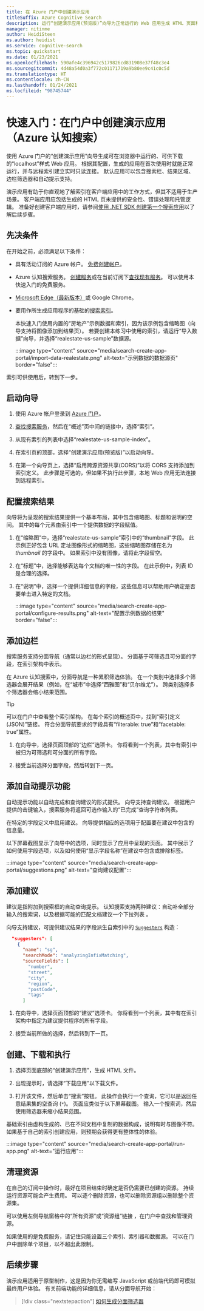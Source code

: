 ```yaml
---
title: 在 Azure 门户中创建演示应用
titleSuffix: Azure Cognitive Search
description: 运行“创建演示应用(预览版)”向导为正常运行的 Web 应用生成 HTML 页面和脚本。 页面包含搜索栏、结果区域、边栏和自动提示支持。
manager: nitinme
author: HeidiSteen
ms.author: heidist
ms.service: cognitive-search
ms.topic: quickstart
ms.date: 01/23/2021
ms.openlocfilehash: 590afe4c396942c5179826cd831908e37f48c3e4
ms.sourcegitcommit: 4d48a54d0a3f772c01171719a9b80ee9c41c0c5d
ms.translationtype: HT
ms.contentlocale: zh-CN
ms.lasthandoff: 01/24/2021
ms.locfileid: "98745744"
---
```

# <a name="quickstart-create-a-demo-app-in-the-portal-azure-cognitive-search"></a>快速入门：在门户中创建演示应用（Azure 认知搜索）

使用 Azure 门户的“创建演示应用”向导生成可在浏览器中运行的、可供下载的“localhost”样式 Web 应用。 根据其配置，生成的应用在首次使用时就能正常运行，并与远程索引建立实时只读连接。 默认应用可以包含搜索栏、结果区域、边栏筛选器和自动提示支持。

演示应用有助于你直观地了解索引在客户端应用中的工作方式，但其不适用于生产场景。 客户端应用应包括生成的 HTML 页未提供的安全性、错误处理和托管逻辑。 准备好创建客户端应用时，请参阅[使用 .NET SDK 创建第一个搜索应用](tutorial-csharp-create-first-app.md)以了解后续步骤。

## <a name="prerequisites"></a>先决条件

在开始之前，必须满足以下条件：

+ 具有活动订阅的 Azure 帐户。 [免费创建帐户](https://azure.microsoft.com/free/)。

+ Azure 认知搜索服务。 [创建服务](search-create-service-portal.md)或在当前订阅下[查找现有服务](https://ms.portal.azure.com/#blade/HubsExtension/BrowseResourceBlade/resourceType/Microsoft.Search%2FsearchServices)。 可以使用本快速入门的免费服务。 

+ [Microsoft Edge（最新版本）](https://www.microsoft.com/edge)或 Google Chrome。

+ 要用作所生成应用程序的基础的[搜索索引](search-what-is-an-index.md)。 

  本快速入门使用内置的“房地产”示例数据和索引，因为该示例包含缩略图（向导支持将图像添加到结果页）。 若要创建本练习中使用的索引，请运行“导入数据”向导，并选择“realestate-us-sample”数据源。

  :::image type="content" source="media/search-create-app-portal/import-data-realestate.png" alt-text="示例数据的数据源页" border="false":::

索引可供使用后，转到下一步。

## <a name="start-the-wizard"></a>启动向导

1. 使用 Azure 帐户登录到 [Azure 门户](https://portal.azure.com/)。

1. [查找搜索服务](https://ms.portal.azure.com/#blade/HubsExtension/BrowseResourceBlade/resourceType/Microsoft.Storage%2storageAccounts/)，然后在“概述”页中间的链接中，选择“索引”。 

1. 从现有索引的列表中选择“realestate-us-sample-index”。

1. 在索引页的顶部，选择“创建演示应用(预览版)”以启动向导。

1. 在第一个向导页上，选择“启用跨源资源共享(CORS)”以将 CORS 支持添加到索引定义。 此步骤是可选的，但如果不执行此步骤，本地 Web 应用无法连接到远程索引。

## <a name="configure-search-results"></a>配置搜索结果

向导将为呈现的搜索结果提供一个基本布局，其中包含缩略图、标题和说明的空间。 其中的每个元素由索引中一个提供数据的字段赋值。 

1. 在“缩略图”中，选择“realestate-us-sample”索引中的“thumbnail”字段。  此示例正好包含 URL 定址图像形式的缩略图，这些缩略图存储在名为 *thumbnail* 的字段中。 如果索引中没有图像，请将此字段留空。

1. 在“标题”中，选择能够表达每个文档的唯一性的字段。 在此示例中，列表 ID 是合理的选择。

1. 在“说明”中，选择一个提供详细信息的字段，这些信息可以帮助用户确定是否要单击进入特定的文档。

   :::image type="content" source="media/search-create-app-portal/configure-results.png" alt-text="配置示例数据的结果" border="false":::

## <a name="add-a-sidebar"></a>添加边栏

搜索服务支持分面导航（通常以边栏的形式呈现）。 分面基于可筛选且可分面的字段，在索引架构中表示。

在 Azure 认知搜索中，分面导航是一种累积筛选体验。 在一个类别中选择多个筛选器会展开结果（例如，在“城市”中选择“西雅图”和“贝尔维尤”）。 跨类别选择多个筛选器会缩小结果范围。

> [!TIP]
> 可以在门户中查看整个索引架构。 在每个索引的概述页中，找到“索引定义(JSON)”链接。 符合分面导航要求的字段具有“filterable: true”和“facetable: true”属性。

1. 在向导中，选择页面顶部的“边栏”选项卡。 你将看到一个列表，其中有索引中被归为可筛选和可分面的所有字段。

1. 接受当前选择分面字段，然后转到下一页。

## <a name="add-typeahead"></a>添加自动提示功能

自动提示功能以自动完成和查询建议的形式提供。 向导支持查询建议。 根据用户提供的击键输入，搜索服务将返回可选作输入的“已完成”查询字符串列表。

在特定的字段定义中启用建议。 向导提供相应的选项用于配置要在建议中包含的信息量。 

以下屏幕截图显示了向导中的选项，同时显示了应用中呈现的页面。 其中展示了如何使用字段选项，以及如何使用“显示字段名称”在建议中包含或排除标签。

:::image type="content" source="media/search-create-app-portal/suggestions.png" alt-text="查询建议配置":::

## <a name="add-suggestions"></a>添加建议

建议是指附加到搜索框的自动查询提示。 认知搜索支持两种建议：自动补全部分输入的搜索词，以及根据可能的匹配文档建议一个下拉列表 。

向导支持建议，可提供建议结果的字段派生自索引中的 [`Suggesters`](index-add-suggesters.md) 构造：

```JSON
  "suggesters": [
    {
      "name": "sg",
      "searchMode": "analyzingInfixMatching",
      "sourceFields": [
        "number",
        "street",
        "city",
        "region",
        "postCode",
        "tags"
      ]
```

1. 在向导中，选择页面顶部的“建议”选项卡。 你将看到一个列表，其中有在索引架构中指定为建议提供程序的所有字段。

1. 接受当前所做的选择，然后转到下一页。

## <a name="create-download-and-execute"></a>创建、下载和执行

1. 选择页面底部的“创建演示应用”，生成 HTML 文件。

1. 出现提示时，请选择“下载应用”以下载文件。

1. 打开该文件，然后单击“搜索”按钮。 此操作会执行一个查询，它可以是返回任意结果集的空查询 (`*`)。 页面应类似于以下屏幕截图。 输入一个搜索词，然后使用筛选器来缩小结果范围。 

基础索引由虚构生成的、已在不同文档中复制的数据构成，说明有时与图像不符。 如果基于自己的索引创建应用，则预期会获得更有整体性的体验。

:::image type="content" source="media/search-create-app-portal/run-app.png" alt-text="运行应用":::

## <a name="clean-up-resources"></a>清理资源

在自己的订阅中操作时，最好在项目结束时确定是否仍需要已创建的资源。 持续运行资源可能会产生费用。 可以逐个删除资源，也可以删除资源组以删除整个资源集。

可以使用左侧导航窗格中的“所有资源”或“资源组”链接 ，在门户中查找和管理资源。

如果使用的是免费服务，请记住只能设置三个索引、索引器和数据源。 可以在门户中删除单个项目，以不超出此限制。 

## <a name="next-steps"></a>后续步骤

演示应用适用于原型制作，这是因为你无需编写 JavaScript 或前端代码即可模拟最终用户体验。 有关前端功能的详细信息，请从分面导航开始：

> [!div class="nextstepaction"]
> [如何生成分面筛选器](search-filters-facets.md)
